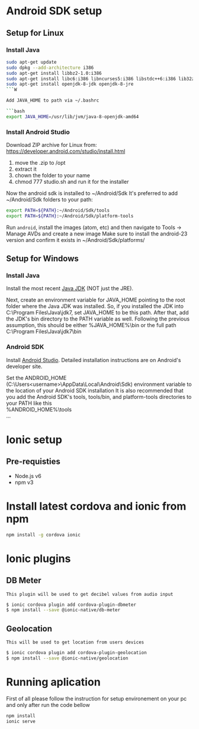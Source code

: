 # Android SDK setup
## Setup for Linux 
### Install Java

```bash
sudo apt-get update
sudo dpkg --add-architecture i386
sudo apt-get install libbz2-1.0:i386
sudo apt-get install libc6:i386 libncurses5:i386 libstdc++6:i386 lib32z1
sudo apt-get install openjdk-8-jdk openjdk-8-jre
```W

Add JAVA_HOME to path via ~/.bashrc

```bash
export JAVA_HOME=/usr/lib/jvm/java-8-openjdk-amd64
```



### Install Android Studio
Download ZIP archive for Linux from: https://developer.android.com/studio/install.html
1. move the .zip to /opt
2. extract it
3. chown the folder to your name
4. chmod 777 studio.sh and run it for the installer

Now the android sdk is installed to ~/Android/Sdk
It's preferred to add ~/Android/Sdk folders to your path:

```bash
export PATH=${PATH}:~/Android/Sdk/tools
export PATH=${PATH}:~/Android/Sdk/platform-tools
```

Run `android`, install the images (atom, etc) and then navigate to Tools -> Manage AVDs and create a new image
Make sure to install the android-23 version and confirm it exists in ~/Android/Sdk/platforms/


## Setup for Windows
### Install Java

Install the most recent [Java JDK](http://www.oracle.com/technetwork/java/javase/downloads/jdk8-downloads-2133151.html) (NOT just the JRE).

Next, create an environment variable for JAVA_HOME pointing to the root folder where the Java JDK was installed. So, if you installed the JDK into C:\Program Files\Java\jdk7, set JAVA_HOME to be this path. After that, add the JDK's bin directory to the PATH variable as well. Following the previous assumption, this should be either %JAVA_HOME%\bin or the full path C:\Program Files\Java\jdk7\bin

### Android SDK
Install [Android Studio](https://developer.android.com/studio/index.html). Detailed installation instructions are on Android's developer site.

Set the ANDROID_HOME (C:\Users\<username>\AppData\Local\Android\Sdk) environment variable to the location of your Android SDK installation
It is also recommended that you add the Android SDK's tools, tools/bin, and platform-tools directories to your PATH like this \
%ANDROID_HOME%\tools \
...



# Ionic setup

## Pre-requisties
* Node.js v6
* npm v3

# Install latest cordova and ionic from npm

```bash
npm install -g cordova ionic
```




# Ionic plugins

## DB Meter
    This plugin will be used to get decibel values from audio input

```bash
$ ionic cordova plugin add cordova-plugin-dbmeter
$ npm install --save @ionic-native/db-meter
```

## Geolocation
    This will be used to get location from users devices

```bash
$ ionic cordova plugin add cordova-plugin-geolocation
$ npm install --save @ionic-native/geolocation
```



# Running aplication
First of all please follow the instruction for setup environement on your pc and only after run the code bellow 

```bash
npm install 
ionic serve
```


